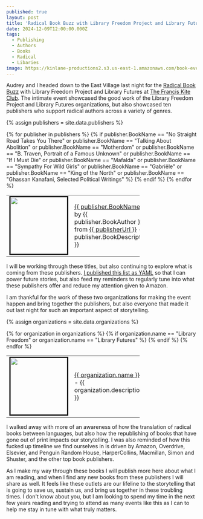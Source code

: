 ```yaml
---
published: true
layout: post
title: 'Radical Book Buzz with Library Freedom Project and Library Futures at the Francis Kite Club'
date: 2024-12-09T12:00:00.000Z
tags:
  - Publishing
  - Authors
  - Books
  - Radical
  - Libaries
image: https://kinlane-productions2.s3.us-east-1.amazonaws.com/book-event-nyc/radical-book-buzz.jpg
---
```

Audrey and I headed down to the East Village last night for the [Radical Book Buzz](https://www.eventbrite.com/e/radical-book-buzz-with-library-freedom-project-and-library-futures-tickets-1073114086119) with Library Freedom Project and Library Futures at [The Francis Kite Club](https://www.franciskiteclub.com/). The intimate event showcased the good work of the Library Freedom Project and Library Futures organizations, but also showcased ten publishers who support radical authors across a variety of genres.

{% assign publishers = site.data.publishers %}
<table align="center" style="width: 70%">
{% for publisher in publishers %}
    {% if publisher.BookName == "No Straight Road Takes You There" or publisher.BookName == "Talking About Abolition" or publisher.BookName == "Motherdom" or publisher.BookName == "B. Traven, Portrait of a Famous Unknown" or publisher.BookName == "If I Must Die" or publisher.BookName == "Mafalda" or publisher.BookName == "Sympathy For Wild Girls" or publisher.BookName == "Gabriële" or publisher.BookName == "King of the North" or publisher.BookName == "Ghassan Kanafani, Selected Political Writings" %}
    <tr>
        <td width="175" align="center">
            <a href="{{ publisher.BookUrl }}"><img src="{{ publisher.image }}" width="150" style="border: 3px solid #000;"></a>
        </td>
        <td>
            <a href="{{ publisher.BookUrl }}">{{ publisher.BookName }}</a> by {{ publisher.BookAuthor }} from <a href="{{ publisher.BookUrl }}">{{ publisherUrl }}</a> - {{ publisher.BookDescription }}
        </td>
    </tr>
    {% endif %}
{% endfor %}
</table>

I will be working through these titles, but also continuing to explore what is coming from these publishers. [I published this list as YAML](https://github.com/kinlane/kinlane/blob/main/_data/publishers.yml) so that I can power future stories, but also feed my reminders to regularly tune into what these publishers offer and reduce my attention given to Amazon.

I am thankful for the work of these two organizations for making the event happen and bring together the publishers, but also everyone that made it out last night for such an important aspect of storytelling.

{% assign organizations = site.data.organizations %}
<table align="center" style="width: 70%">
{% for organization in organizations %}
    {% if organization.name == "Library Freedom" or organization.name == "Library Futures" %}
    <tr>
        <td width="175" align="center">
            <a href="{{ organization.url }}"><img src="{{ organization.image }}" width="150" style="border: 3px solid #000;"></a>
        </td>
        <td>
            <a href="{{ organization.url }}">{{ organization.name }}</a> - {{ organization.description }}
        </td>
    </tr>
    {% endif %}
{% endfor %}
</table>

I walked away with more of an awareness of how the translation of radical books between languages, but also how the republishing of books that have gone out of print impacts our storytelling. I was also reminded of how this fucked up timeline we find ourselves in is driven by Amazon, Overdrive, Elsevier, and Penguin Random House, HarperCollins, Macmillan, Simon and Shuster, and the other top book publishers.

As I make my way through these books I will publish more here about what I am reading, and when I find any new books from these publishers I will share as well. It feels like these outlets are our lifeline to the storytelling that is going to save us, sustain us, and bring us together in these troubling times. I don't know about you, but I am looking to spend my time in the next few years reading and trying to attend as many events like this as I can to help me stay in tune with what truly matters.
